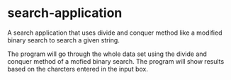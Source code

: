 # search-application
A search application that uses divide and conquer method like a modified binary search to search a given string.

The program will go through the whole data set using the divide and conquer method of a mofied binary search.
The program will show results based on the charcters entered in the input box.
